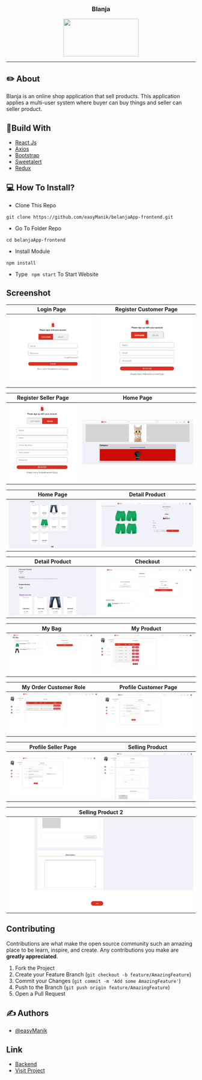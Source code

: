 <p align="center">

  <h3 align="center">Blanja</h3>
  <p align="center">
    <image align="center" width="200px" height="100px" src='./Logo.png' />
  </p>

---

## ✏️ About

Blanja is an online shop application that sell products. This application applies a multi-user system where buyer can buy things and seller can seller product.

## 🔖Build With

- [React Js](https://reactjs.org)
- [Axios](https://www.npmjs.com/package/axios)
- [Bootstrap](https://www.npmjs.com/package/bootstrap)
- [Sweetalert](https://www.npmjs.com/package/sweetalert)
- [Redux](https://redux.js.org/)

## 💻 How To Install?

- Clone This Repo

```
git clone https://github.com/easyManik/belanjaApp-frontend.git
```

- Go To Folder Repo

```
cd belanjaApp-frontend
```

- Install Module

```
npm install
```

- Type ` npm start` To Start Website

## Screenshot

| Login Page                                | Register Customer Page                                                   |
| ----------------------------------------- | ------------------------------------------------------------------------ |
| ![Login](/readme/login.jpeg "Login Page") | ![Register Customer](/readme/registerCust.jpeg "Register Customer Page") |

| Register Seller Page                                                 | Home Page                              |
| -------------------------------------------------------------------- | -------------------------------------- |
| ![Register Seller](/readme/registerSell.jpeg "Register Seller Page") | ![Home](/readme/home.jpeg "Home Page") |

| Home Page                                               | Detail Product                                                           |
| ------------------------------------------------------- | ------------------------------------------------------------------------ |
| ![Home Product](/readme/home2.jpeg "Home Product Page") | ![Detail Product Page](/readme/detailProduct.jpeg "Detail Product Page") |

| Detail Product                                                       | Checkout                                           |
| -------------------------------------------------------------------- | -------------------------------------------------- |
| ![Detail Product](/readme/detailProduct2.jpeg "Detail Product Page") | ![Checkout](/readme/checkout.jpeg "Checkout Page") |

| My Bag                                      | My Product                                              |
| ------------------------------------------- | ------------------------------------------------------- |
| ![My Bag](/readme/mybag.jpeg "My Bag Page") | ![My Product](/readme/myProduct.jpeg "My Product Page") |

| My Order Customer Role                                | Profile Customer Page                                                 |
| ----------------------------------------------------- | --------------------------------------------------------------------- |
| ![My Order](/readme/myorderCust.jpeg "My Order Page") | ![Profile Customer](/readme/profileCust.jpeg "Profile Customer Page") |

| Profile Seller Page                                                 | Selling Product                                             |
| ------------------------------------------------------------------- | ----------------------------------------------------------- |
| ![Profile Seller](/readme/profileSeller.jpeg "Profile Seller Page") | ![Sell Product](/readme/sellingProduct.jpeg "Sell Product") |

| Selling Product 2                                                 |
| ----------------------------------------------------------------- |
| ![Sell Product](/readme/sellingProduct2.jpeg "Sell Product Page") |

## Contributing

Contributions are what make the open source community such an amazing place to be learn, inspire, and create. Any contributions you make are **greatly appreciated**.

1. Fork the Project
2. Create your Feature Branch (`git checkout -b feature/AmazingFeature`)
3. Commit your Changes (`git commit -m 'Add some AmazingFeature'`)
4. Push to the Branch (`git push origin feature/AmazingFeature`)
5. Open a Pull Request

## ✍️ Authors

- [@easyManik](https://github.com/easyManik)

## Link

- [Backend](https://github.com/easyManik/restApi-belanjaApp.git)
- [Visit Project]()
